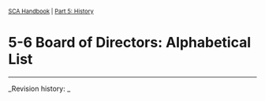 <sup>[SCA Handbook](/sca-handbook/index.html) | [Part 5: History](../05_history/index.html)</sup> 

# 5-6 Board of Directors: Alphabetical List


***

_Revision history: _

